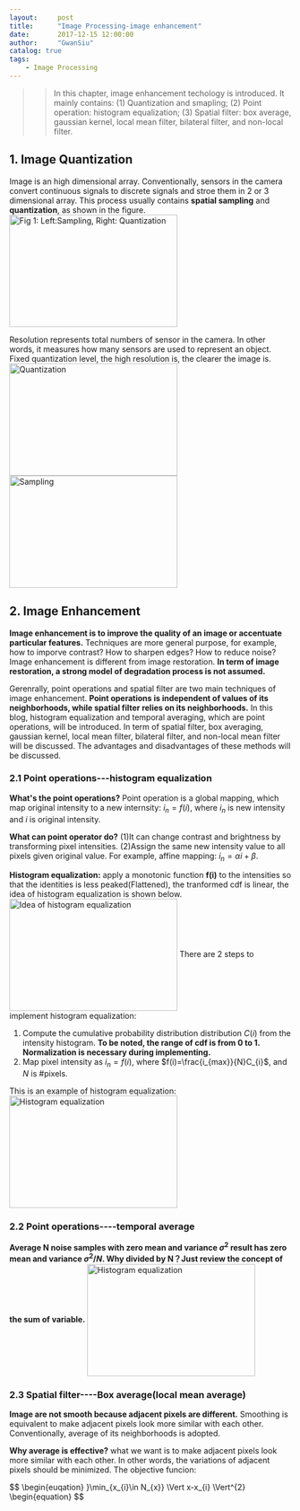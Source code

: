 ```yaml
---
layout:     post
title:      "Image Processing-image enhancement"
date:       2017-12-15 12:00:00
author:     "GwanSiu"
catalog: true
tags:
    - Image Processing
---
```

>>In this chapter, image enhancement techology is introduced. It mainly contains: (1) Quantization and smapling; (2) Point operation: histogram equalization; (3) Spatial filter: box average, gaussian kernel, local mean filter, bilateral filter, and non-local filter.

## 1. Image Quantization
Image is an high dimensional array. Conventionally, sensors in the camera convert continuous signals to discrete signals and stroe them in 2 or 3 dimensional array. This process usually contains **spatial sampling** and **quantization**, as shown in the figure.
 <img src="http://static.zybuluo.com/GwanSiu/8fsscwc7t44zw0isny8beezv/image.png" width = "300" height = "200" alt="Fig 1: Left:Sampling, Right: Quantization" align=center />

Resolution represents total numbers of sensor in the camera. In other words, it measures how many sensors are used to represent an object. Fixed quantization level, the high resolution is, the clearer the image is.
 <img src="http://static.zybuluo.com/GwanSiu/rgxvz5p6tyrgv9nx1emhfqr2/QuantizationAndSampling.png" width = "300" height = "200" alt="Quantization" align=center />
 <img src="http://static.zybuluo.com/GwanSiu/mjje01g4ygd11ea12txyaqym/Sampling.png" width = "300" height = "200" alt="Sampling" align=center />

## 2. Image Enhancement
**Image enhancement is to improve the quality of an image or accentuate particular features.** Techniques are more general purpose, for example, how to imporve contrast? How to sharpen edges? How to reduce noise? Image enhancement is different from image restoration. **In term of image restoration, a strong model of degradation process is not assumed.**

Gerenrally, point operations and spatial filter are two main techniques of image enhancement. **Point operations is independent of values of its neighborhoods, while spatial filter relies on its neighborhoods.** In this blog, histogram equalization and temporal averaging, which are point operations, will be introduced. In term of spatial filter, box averaging, gaussian kernel, local mean filter, bilateral filter, and non-local mean filter will be discussed. The advantages and disadvantages of these methods will be discussed.

### 2.1 Point operations---histogram equalization
**What's the point operations?** Point operation is a global mapping, which map original intensity to a new internsity: $i_{n} =f(i)$, where $i_{n}$ is new intensity and $i$ is original intensity.  

**What can point operator do?** (1)It can change contrast and brightness by transforming pixel intensities. (2)Assign the same new intensity value to all pixels given original value. For example, affine mapping: $i_{n} = \alpha i + \beta$.

**Histogram equalization:** apply a monotonic function **f(i)** to the intensities so that the identities is less peaked(Flattened), the tranformed cdf is linear, the idea of histogram equalization is shown below.
<img src="http://static.zybuluo.com/GwanSiu/ola2640fbn0xp286x2gqz8v6/image.png" width = "300" height = "200" alt="Idea of histogram equalization" align=center />
There are 2 steps to implement histogram equalization:
1. Compute the cumulative probability distribution distribution $C(i)$ from the intensity histogram. **To be noted, the range of cdf is from 0 to 1. Normalization is necessary during implementing.**
2. Map pixel intensity as $i_{n} = f(i)$, where $f(i)=\frac{i_{max}}{N}C_{i}$, and $N$ is #pixels.

This is an example of histogram equalization:
<img src="http://static.zybuluo.com/GwanSiu/f8lfjjxe19k18hffu118r0ea/HistogramEqualization.png" width = "300" height = "200" alt="Histogram equalization" align=center />

### 2.2 Point operations----temporal average
**Average N noise samples with zero mean and variance $\sigma^{2}$ result has zero mean and variance $\sigma^{2}/N$. Why divided by N？Just review the concept of the sum of variable.**
<img src="http://static.zybuluo.com/GwanSiu/80fhttmsh3k40jey3wwd7ox4/temporal%20filter.png" width = "300" height = "200" alt="Histogram equalization" align=center />

### 2.3 Spatial filter----Box average(local mean average)
**Image are not smooth because adjacent pixels are different.** Smoothing is equivalent to make adjacent pixels look more similar with each other. Conventionally, average of its neighborhoods is adopted. 

**Why average is effective?**  what we want is to make adjacent pixels look more similar with each other. In other words, the variations of adjacent pixels should be minimized. The objective funcion:

$$
\begin{euqation}
}\min_{x_{i}\in N_{x}} \Vert x-x_{i} \Vert^{2}
\begin{equation}
$$






